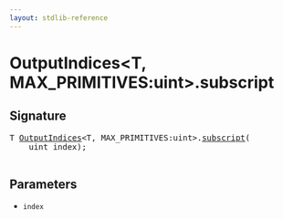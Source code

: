```yaml
---
layout: stdlib-reference
---
```


# OutputIndices\<T, MAX\_PRIMITIVES:uint\>\.subscript

## Signature 

<pre>
T <a href="/stdlib-reference/types/OutputIndices/index" class="code_type">OutputIndices</a>&lt;T, MAX_PRIMITIVES:<span class="code_keyword">uint</span>&gt;.<a href="/stdlib-reference/types/OutputIndices/subscript">subscript</a>(
    <span class="code_keyword">uint</span> <span class='code_param'>index</span>);

</pre>

## Parameters

* `index`


